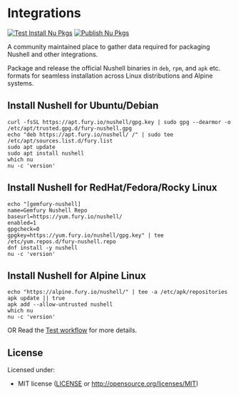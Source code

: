 # Integrations

[![Test Install Nu Pkgs](https://github.com/nushell/integrations/actions/workflows/test.yml/badge.svg)](https://github.com/nushell/integrations/actions/workflows/test.yml)
[![Publish Nu Pkgs](https://github.com/nushell/integrations/actions/workflows/publish.yml/badge.svg)](https://github.com/nushell/integrations/actions/workflows/publish.yml)

A community maintained place to gather data required for packaging Nushell and other integrations.

Package and release the official Nushell binaries in `deb`, `rpm`, and `apk` etc. formats for seamless installation across Linux distributions and Alpine systems.

## Install Nushell for Ubuntu/Debian

```nu
curl -fsSL https://apt.fury.io/nushell/gpg.key | sudo gpg --dearmor -o /etc/apt/trusted.gpg.d/fury-nushell.gpg
echo "deb https://apt.fury.io/nushell/ /" | sudo tee /etc/apt/sources.list.d/fury.list
sudo apt update
sudo apt install nushell
which nu
nu -c 'version'
```

## Install Nushell for RedHat/Fedora/Rocky Linux

```nu
echo "[gemfury-nushell]
name=Gemfury Nushell Repo
baseurl=https://yum.fury.io/nushell/
enabled=1
gpgcheck=0
gpgkey=https://yum.fury.io/nushell/gpg.key" | tee /etc/yum.repos.d/fury-nushell.repo
dnf install -y nushell
nu -c 'version'
```

## Install Nushell for Alpine Linux

```nu
echo "https://alpine.fury.io/nushell/" | tee -a /etc/apk/repositories
apk update || true
apk add --allow-untrusted nushell
which nu
nu -c 'version'
```

OR Read the [Test workflow](https://github.com/nushell/integrations/blob/main/.github/workflows/test.yml) for more details.

## License

Licensed under:

- MIT license ([LICENSE](LICENSE) or http://opensource.org/licenses/MIT)

